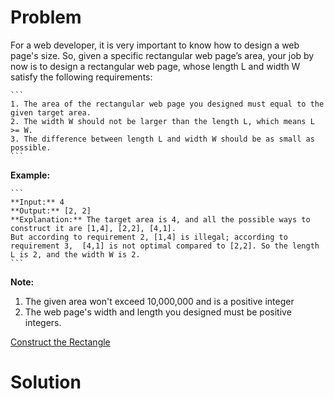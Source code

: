 
# Problem

For a web developer, it is very important to know how to design a web page's
size. So, given a specific rectangular web page’s area, your job by now is to
design a rectangular web page, whose length L and width W satisfy the
following requirements:

    ```
    1. The area of the rectangular web page you designed must equal to the given target area.
    2. The width W should not be larger than the length L, which means L >= W.
    3. The difference between length L and width W should be as small as possible.
    ```

**Example:**  

    ```
    **Input:** 4
    **Output:** [2, 2]
    **Explanation:** The target area is 4, and all the possible ways to construct it are [1,4], [2,2], [4,1]. 
    But according to requirement 2, [1,4] is illegal; according to requirement 3,  [4,1] is not optimal compared to [2,2]. So the length L is 2, and the width W is 2.
    ```

**Note:**  

  1. The given area won't exceed 10,000,000 and is a positive integer
  2. The web page's width and length you designed must be positive integers.



[Construct the Rectangle](https://leetcode.com/problems/construct-the-rectangle)

# Solution



